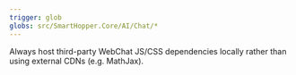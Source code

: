 ```yaml
---
trigger: glob
globs: src/SmartHopper.Core/AI/Chat/*
---
```


Always host third-party WebChat JS/CSS dependencies locally rather than using external CDNs (e.g. MathJax).